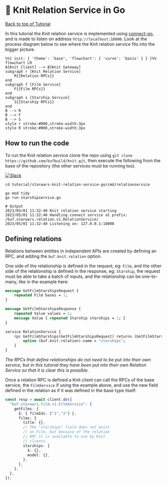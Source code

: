 # 🧶 Knit Relation Service in Go

[Back to top of Tutorial]

In this tutorial the Knit relation service is implemented using [connect-go],
and is made to listen on address `http://localhost:18000`. Look at the process
diagram below to see where the Knit relation service fits into the bigger
picture. 

```mermaid
%%{ init: { 'theme': 'base', 'flowchart': { 'curve': 'basis' } } }%%
flowchart LR
A[Knit Client] --> B[Knit Gateway]
subgraph r [Knit Relation Service]
    R{{Relation RPCs}}
end
subgraph f [Film Service]
    F{{Film RPCs}}
end
subgraph s [Starship Service]
    S{{Starship RPCs}}
end
B --> R
B --> F
B --> S
style r stroke:#000,stroke-width:3px
style R stroke:#000,stroke-width:3px
```

## How to run the code
To run the Knit relation service clone the repo using `git clone https://github.com/bufbuild/knit.git`,
then execute the following from the base of the repository (the other services must be running too).

[![Slack](https://img.shields.io/badge/if_you_need_help_talk_to_us_in_slack-buf-%23e01563)][badges_slack]
```
cd tutorial/starwars-knit-relation-service-go/cmd/relationservice

go mod tidy
go run starshipservice.go

# Output
2023/05/01 11:32:40 Knit relation service starting
2023/05/01 11:32:40 Handling connect service at prefix: /buf.starwars.relation.v1.RelationService/
2023/05/01 11:32:40 Listening on: 127.0.0.1:18000
```

[Back to top of Tutorial]: /tutorial
[github.com/bufbuild/knit]: https://github.com/bufbuild/knit
[connect-go]: https://github.com/bufbuild/connect-go
[badges_slack]: https://buf.build/links/slack

## Defining relations
Relations between entities in independent APIs are created by defining an RPC,
and adding the `buf.knit.relation` option.

One side of the relationship is defined in the request, eg: `Film`, and the other
side of the relationship is defined in the response, eg: `Starship`, the request
must be able to take a batch of inputs, and the relationship can be one-to-many,
like in the example here:

```protobuf
message GetFilmStarshipsRequest {
    repeated Film bases = 1;
}

message GetFilmStarshipsResponse {
    repeated Value values = 1;
    message Value { repeated Starship starships = 1; }
}

service RelationService {
    rpc GetFilmStarships(GetFilmStarshipsRequest) returns (GetFilmStarshipsResponse) {
        option (buf.knit.relation).name = "starships";
    }
}
```

*The RPCs that define relationships do not need to be put into their own service,
but in this tutorial they have been put into their own Relation Service so that
it is clear this is possible.*

Once a relation RPC is defined a Knit client can call the RPCs of the base service,
the `FilmService` if using the example above, and use the new field defined in the
relation as if it was defined in the base type itself:

```TypeScript
const resp = await client.do({
  "buf.starwars.film.v1.FilmService": {
    getFilms: {
      $: { filmIds: ["1","2"] },
      films: {
        title: {},
        // The "starships" field does not exist
        // on Film, but because of the relation
        // RPC it is available to use by Knit
        // clients.
        starships: {
          $: {},
          model: {},
        },
      },
    },
  },
});
```